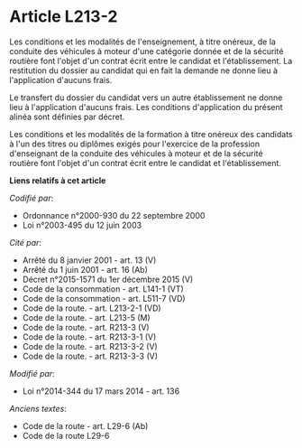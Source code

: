 # Article L213-2

Les conditions et les modalités de l'enseignement, à titre onéreux, de la conduite des véhicules à moteur d'une catégorie
donnée et de la sécurité routière font l'objet d'un contrat écrit entre le candidat et l'établissement. La restitution du
dossier au candidat qui en fait la demande ne donne lieu à l'application d'aucuns frais. 

Le transfert du dossier du candidat vers un autre établissement ne donne lieu à l'application d'aucuns frais. Les conditions
d'application du présent alinéa sont définies par décret. 

Les conditions et les modalités de la formation à titre onéreux des candidats à l'un des titres ou diplômes exigés pour
l'exercice de la profession d'enseignant de la conduite des véhicules à moteur et de la sécurité routière font l'objet d'un
contrat écrit entre le candidat et l'établissement.

**Liens relatifs à cet article**

_Codifié par_:

  - Ordonnance n°2000-930 du 22 septembre 2000
  - Loi n°2003-495 du 12 juin 2003

_Cité par_:

  - Arrêté du 8 janvier 2001 - art. 13 (V)
  - Arrêté du 1 juin 2001 - art. 16 (Ab)
  - Décret n°2015-1571 du 1er décembre 2015 (V)
  - Code de la consommation - art. L141-1 (VT)
  - Code de la consommation - art. L511-7 (VD)
  - Code de la route. - art. L213-2-1 (VD)
  - Code de la route. - art. L213-5 (M)
  - Code de la route. - art. R213-3 (V)
  - Code de la route. - art. R213-3-1 (V)
  - Code de la route. - art. R213-3-2 (V)
  - Code de la route. - art. R213-3-3 (V)

_Modifié par_:

  - Loi n°2014-344 du 17 mars 2014 - art. 136

_Anciens textes_:

  - Code de la route - art. L29-6 (Ab)
  - Code de la route L29-6
